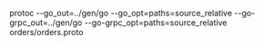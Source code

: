 

protoc --go_out=../gen/go --go_opt=paths=source_relative --go-grpc_out=../gen/go --go-grpc_opt=paths=source_relative orders/orders.proto